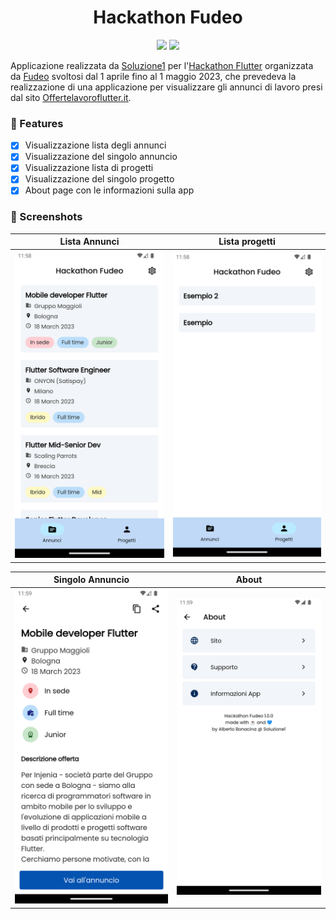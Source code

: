 <div align="center">
  <h1>Hackathon Fudeo</h1>
  <p align="center">
  <a href="https://dart.dev/"><img src="https://img.shields.io/badge/Dart-0175C2?style=for-the-badge&logo=dart&logoColor=white"></a>
  <a href="https://flutter.dev/"><img src="https://img.shields.io/badge/Flutter-02569B?style=for-the-badge&logo=flutter&logoColor=white"></a>
  </p>
</div>

Applicazione realizzata da [Soluzione1](https://www.soluzione1.it/) per l'[Hackathon Flutter](https://www.fudeo.it/blog/hackathon-flutter-offertelavoroflutter) organizzata da [Fudeo](https://www.fudeo.it/) svoltosi dal 1 aprile fino al 1 maggio 2023, che prevedeva la realizzazione di una applicazione per visualizzare gli annunci di lavoro presi dal sito [Offertelavoroflutter.it](https://offertelavoroflutter.it/).

### 💎 Features

* [X] Visualizzazione lista degli annunci
* [X] Visualizzazione del singolo annuncio
* [X] Visualizzazione lista di progetti
* [X] Visualizzazione del singolo progetto
* [X] About page con le informazioni sulla app

### 📱 Screenshots

| Lista Annunci | Lista progetti | 
|-|-|
| <img src="screenshots/lista_annunci.png"> | <img src="screenshots/lista_progetti.png"> | 

| Singolo Annuncio | About | 
|-|-|
| <img src="screenshots/single_annuncio.png"> | <img src="screenshots/about.png"> | 